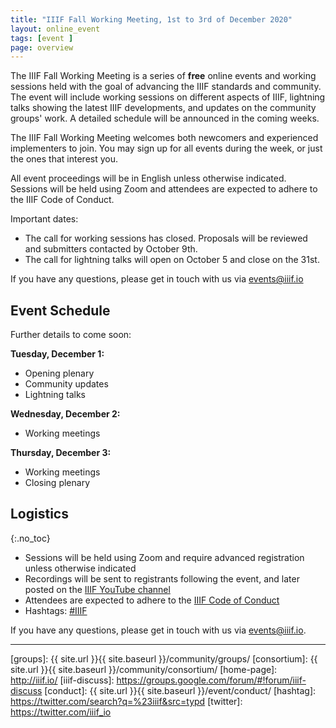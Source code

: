 ```yaml
---
title: "IIIF Fall Working Meeting, 1st to 3rd of December 2020"
layout: online_event
tags: [event ]
page: overview
---
```


<script type="text/javascript" src="//cdnjs.cloudflare.com/ajax/libs/jstimezonedetect/1.0.4/jstz.min.js"></script>
<!-- <script src="{{ site.url }}{{ site.baseurl }}/js/vendor/add-to-calendar.min.js"></script> -->
<script src="{{ site.url }}{{ site.baseurl }}/js/vendor/moment-with-locales.min.js"></script>
<script src="{{ site.url }}{{ site.baseurl }}/js/vendor/moment-timezone-with-data.js"></script>

The IIIF Fall Working Meeting is a series of **free** online events and working sessions held with the goal of advancing the IIIF standards and community.
The event will include working sessions on different aspects of IIIF, lightning talks showing the latest IIIF developments, and updates on the community groups' work. A detailed schedule will be announced in the coming weeks.

The IIIF Fall Working Meeting welcomes both newcomers and experienced implementers to join. You may sign up for all events during the week, or just the ones that interest you.

All event proceedings will be in English unless otherwise indicated. Sessions will be held using Zoom and attendees are expected to adhere to the IIIF Code of Conduct.

Important dates:
* The call for working sessions has closed. Proposals will be reviewed and submitters contacted by October 9th.
* The call for lightning talks will open on October 5 and close on the 31st.

If you have any questions, please get in touch with us via [events@iiif.io](mailto:events@iiif.io)

## Event Schedule 
Further details to come soon:

**Tuesday, December 1:**
 * Opening plenary
 * Community updates
 * Lightning talks

**Wednesday, December 2:**
 * Working meetings

**Thursday, December 3:**
 * Working meetings
 * Closing plenary

## Logistics
{:.no_toc}

* Sessions will be held using Zoom and require advanced registration unless otherwise indicated
* Recordings will be sent to registrants following the event, and later posted on the [IIIF YouTube channel](https://www.youtube.com/channel/UClcQIkLdYra7ZnOmMJnC5OA)
* Attendees are expected to adhere to the [IIIF Code of Conduct](https://iiif.io/event/conduct/)
* Hashtags: [#IIIF](https://twitter.com/search?q=%23IIIF&src=typd)

If you have any questions, please get in touch with us via [events@iiif.io](mailto:events@iiif.io).

---

<!-- Full Event Calendar
{:.no_toc}

<div id="calendar-container"></div>

<script type="text/javascript">
  var timezone = jstz.determine();
  console.log('Name is ' + timezone.name());
  var pref = '<iframe src="https://calendar.google.com/calendar/b/1/embed?height=600&amp;wkst=2&amp;bgcolor=%23ffffff&amp;src=MWhubTVoODZuOTRvcmUwdm5vbzE4OHRlcjhAZ3JvdXAuY2FsZW5kYXIuZ29vZ2xlLmNvbQ&amp;color=%23E67C73&amp;mode=WEEK&amp;tab=mc&amp;mode=week&dates=20201130/20201206&amp;title=IIIF%20Fall%20Working%20Meeting&amp;ctz=';
  var suff = '" style="border:solid 1px #777; width: 100%; height: 600px;"></iframe>';
  //var pref = '<iframe src="https://www.google.com/calendar/embed?showPrint=0&amp;showCalendars=0&amp;mode=WEEK&amp;height=600&amp;wkst=1&amp;bgcolor=%23FFFFFF&amp;src=somecalendaridentifier%40group.calendar.google.com&amp;color=%23AB8B00&amp;ctz=';
  //var suff = '" style=" border-width:0 " width="800" height="600" frameborder="0" scrolling="no"></iframe>';
  var iframe_html = pref + timezone.name() + suff;
  document.getElementById('calendar-container').innerHTML = iframe_html;
</script>-->


[iiif]: https://iiif.io/
[groups]: {{ site.url }}{{ site.baseurl }}/community/groups/
[consortium]: {{ site.url }}{{ site.baseurl }}/community/consortium/
[home-page]: http://iiif.io/
[iiif-discuss]: https://groups.google.com/forum/#!forum/iiif-discuss
[conduct]: {{ site.url }}{{ site.baseurl }}/event/conduct/
[hashtag]: https://twitter.com/search?q=%23iiif&src=typd
[twitter]: https://twitter.com/iiif_io






